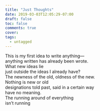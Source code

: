 ```yaml
---
title: "Just Thoughts"
date: 2019-03-03T12:05:29-07:00
draft: false
toc: false
comments: true
cover:
tags:
  - untagged
---
```


This is my first idea to write anything—  
anything written has already been wrote.  
What new ideas lie  
just outside the ideas I already have?  
The newness of the old, oldness of the new.  
Nothing is new or old  
designations told past, said in a certain way  
have no meaning.  
The running around of everything  
isn’t running  
